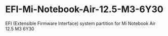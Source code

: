 # EFI-Mi-Notebook-Air-12.5-M3-6Y30
EFI (Extensible Firmware Interface) system partition for Mi Notebook Air 12.5 M3 6Y30
